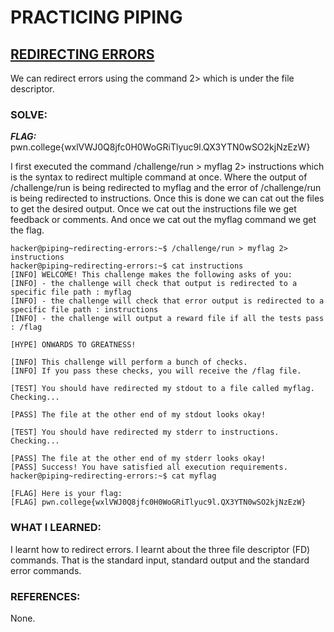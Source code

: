 # **PRACTICING PIPING**
## **<ins>REDIRECTING ERRORS</ins>**
We can redirect errors using the command 2> which is under the file descriptor.

### SOLVE: 
***FLAG:***  pwn.college{wxlVWJ0Q8jfc0H0WoGRiTlyuc9l.QX3YTN0wSO2kjNzEzW}

I first executed the command /challenge/run > myflag 2> instructions which is the syntax to redirect multiple command at once.
Where the output of /challenge/run is being redirected to myflag and the error of /challenge/run is being redirected to instructions.
Once this is done we can cat out the files to get the desired output. Once we cat out the instructions file we get feedback or comments.
And once we cat out the myflag command we get the flag.

```
hacker@piping~redirecting-errors:~$ /challenge/run > myflag 2> instructions
hacker@piping~redirecting-errors:~$ cat instructions
[INFO] WELCOME! This challenge makes the following asks of you:
[INFO] - the challenge will check that output is redirected to a specific file path : myflag
[INFO] - the challenge will check that error output is redirected to a specific file path : instructions
[INFO] - the challenge will output a reward file if all the tests pass : /flag

[HYPE] ONWARDS TO GREATNESS!

[INFO] This challenge will perform a bunch of checks.
[INFO] If you pass these checks, you will receive the /flag file.

[TEST] You should have redirected my stdout to a file called myflag. Checking...

[PASS] The file at the other end of my stdout looks okay!

[TEST] You should have redirected my stderr to instructions. Checking...

[PASS] The file at the other end of my stderr looks okay!
[PASS] Success! You have satisfied all execution requirements.
hacker@piping~redirecting-errors:~$ cat myflag

[FLAG] Here is your flag:
[FLAG] pwn.college{wxlVWJ0Q8jfc0H0WoGRiTlyuc9l.QX3YTN0wSO2kjNzEzW}
```

### WHAT I LEARNED: 
I learnt how to redirect errors. I learnt about the three file descriptor (FD) commands. 
That is the standard input, standard output and the standard error commands.

### REFERENCES:
None.
